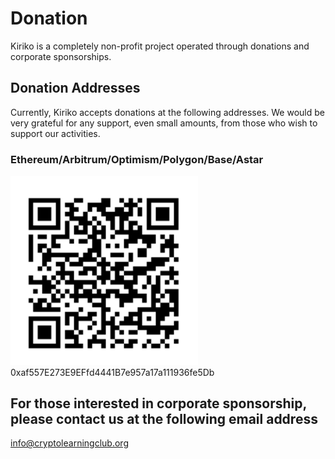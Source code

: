 # Donation

Kiriko is a completely non-profit project operated through donations and corporate sponsorships.

## Donation Addresses

Currently, Kiriko accepts donations at the following addresses. We would be very grateful for any support, even small amounts, from those who wish to support our activities.

### Ethereum/Arbitrum/Optimism/Polygon/Base/Astar

<img src="./images/qr-ethereum.png" width="300">
0xaf557E273E9EFfd4441B7e957a17a111936fe5Db

## For those interested in corporate sponsorship, please contact us at the following email address

info@cryptolearningclub.org